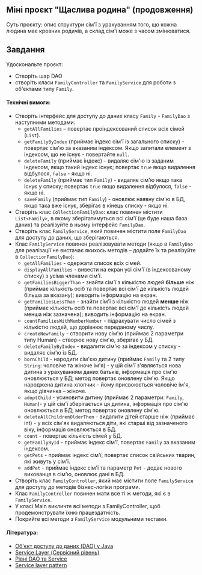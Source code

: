 ## Міні проєкт "Щаслива родина" (продовження)

Суть проєкту: опис структури сім'ї з урахуванням того, що кожна людина має кровних родичів, а склад сім'ї може з часом змінюватися.

## Завдання

Удоскональте проєкт:
- Створіть шар DAO
- створіть класи `FamilyController` та `FamilyService` для роботи з об'єктами типу `Family`.

#### Технічні вимоги:
- Створіть інтерфейс для доступу до даних класу `Family` - `FamilyDao` з наступними методами:
  - `getAllFamilies` – повертає проіндексований список всіх сімей (`List`).
  - `getFamilyByIndex` (приймає індекс сім'ї із загального списку) - повертає сім'ю за вказаним індексом. Якщо запитали елемент з індексом, що не існує - повертайте `null`.
  - `deleteFamily` (приймає індекс) – видаляє сім'ю із заданим індексом, якщо такий індекс існує; повертає `true` якщо видалення відбулося, `false` - якщо ні.
  - `deleteFamily` (приймає тип `Family`) - видаляє сім'ю якщо така існує у списку; повертає `true` якщо видалення відбулося, `false` - якщо ні.
  - `saveFamily` (приймає тип `Family`) - оновлює наявну сім'ю в БД, якщо така вже існує, зберігає в кінець списку - якщо ні.
- Створіть клас `CollectionFamilyDao`: клас повинен містити `List<Family>`, в якому зберігатимуться всі сім'ї (це буде наша база даних) та реалізуйте в ньому інтерфейс `FamilyDao`.
- Створіть клас `FamilyService`, який повинен містити поле `FamilyDao` для доступу до даних, що зберігаються.
- Клас `FamilyService` повинен реалізовувати методи (якщо в `FamilyDao` для реалізації не вистачає якихось методів – додайте їх та реалізуйте в `CollectionFamilyDao`):
  - `getAllFamilies` - одержати список всіх сімей.
  - `displayAllFamilies` - вивести на екран усі сім'ї (в індексованому списку) з усіма членами сім'ї.
  - `getFamiliesBiggerThan` - знайти сім'ї з кількістю людей **більше** ніж (приймає кількість осіб та повертає всі сім'ї де кількість людей більша за вказану); виводить інформацію на екран.
  - `getFamiliesLessThan` - знайти сім'ї з кількістю людей **менше** ніж (приймає кількість осіб та повертає всі сім'ї де кількість людей менша ніж зазначена); виводить інформацію на екран.
  - `countFamiliesWithMemberNumber` - підрахувати число сімей з кількістю людей, що дорівнює переданому числу.
  - `createNewFamily` - створити нову сім'ю (приймає 2 параметри типу Human) - створює нову сім'ю, зберігає у БД.
  - `deleteFamilyByIndex` - видалити сім'ю за індексом у списку - видаляє сім'ю із БД.
  - `bornChild` - народити сім'єю дитину (приймає `Family` та 2 типу `String`: чоловіче та жіноче ім'я) - у цій сім'ї з'являється нова дитина з урахуванням даних батьків, інформація про сім'ю оновлюється у БД; метод повертає оновлену сім'ю. Якщо народжена дитина хлопчик – йому присвоюється чоловіче ім'я, якщо дівчинка – жіноче.
  - `adoptChild` - усиновити дитину (приймає 2 параметри: `Family`, `Human`)- у цій сім'ї зберігається ця дитина, інформація про сім'ю оновлюється в БД; метод повертає оновлену сім'ю.
  - `deleteAllChildrenOlderThen` - видалити дітей старше ніж (приймає int) - у всіх сім'ях видаляються діти, які старші від зазначеного віку, інформація оновлюється в БД.
  - `count` - повертає кількість сімей у БД.
  - `getFamilyById` - приймає індекс сім'ї, повертає `Family` за вказаним індексом.
  - `getPets` - приймає індекс сім'ї, повертає список свійських тварин, які живуть у сім'ї.
  - `addPet` - приймає індекс сім'ї та параметр `Pet` - додає нового вихованця в сім'ю, оновлює дані в БД.
- Створіть клас `FamilyController`, який має містити поле `FamilyService` для доступу до методів бізнес-логіки програми.
- Клас `FamilyController` повинен мати все ті ж методи, які є в `FamilyService`.
- У класі Main викличте всі методи з FamilyController, щоб продемонструвати їхню працездатність.
- Покрийте всі методи з `FamilyService` модульними тестами.

#### Література:
- [Об'єкт доступу до даних (DAO) у Java](https://stackoverflow.com/questions/19154202/data-access-object-dao-in-java)
- [Service Layer (Сервісний рівень)](http://design-pattern.ru/patterns/service-layer.html)
- [Рівні DAO та Service](https://stackoverflow.com/questions/3882108/dao-and-service-layers-jpa-hibernate-spring)
- [Service layer pattern](https://en.wikipedia.org/wiki/Service_layer_pattern)